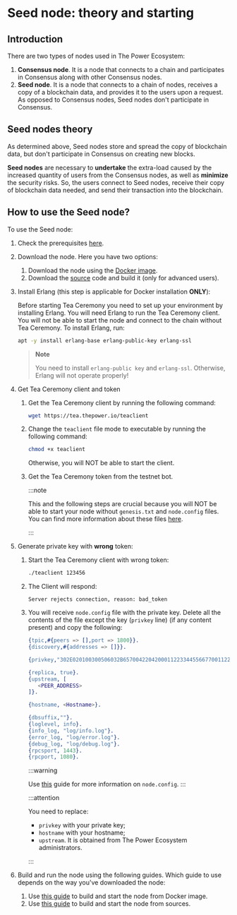 # Seed node: theory and starting


## Introduction

There are two types of nodes used in The Power Ecosystem:

1. **Consensus node**. It is a node that connects to a chain and participates in Consensus along with other Consensus nodes.
2. **Seed node**. It is a node that connects to a chain of nodes, receives a copy of a blockchain data, and provides it to the users upon a request. As opposed to Consensus nodes, Seed nodes don't participate in Consensus.

## Seed nodes theory

As determined above, Seed nodes store and spread the copy of blockchain data, but don't participate in Consensus on creating new blocks.

**Seed nodes** are necessary to **undertake** the extra-load caused by the increased quantity of users from the Consensus nodes, as well as **minimize** the security risks. So, the users connect to Seed nodes, receive their copy of blockchain data needed, and send their transaction into the blockchain.

## How to use the Seed node?

To use the Seed node:

1. Check the prerequisites [here](./01-prerequisites.md).
2. Download the node. Here you have two options:

   1. Download the node using the [Docker image](https://hub.docker.com/r/thepowerio/tpnode).
   2. Download the [source](../../Maintain/build-and-start-a-node/06-startingTpNode_source.md#downloading-and-building-the-node) code and build it (only for advanced users).

3. Install Erlang (this step is applicable for Docker installation **ONLY**):

   Before starting Tea Ceremony you need to set up your environment by installing Erlang. You will need Erlang to run the Tea Ceremony client. You will not be able to start the node and connect to the chain without Tea Ceremony. To install Erlang, run:

   ```bash
   apt -y install erlang-base erlang-public-key erlang-ssl
   ```

   > **Note**
   >
   > You need to install `erlang-public key` and `erlang-ssl`. Otherwise, Erlang will not operate properly!

4. Get Tea Ceremony client and token

   1. Get the Tea Ceremony client by running the following command:

      ```bash
      wget https://tea.thepower.io/teaclient
      ```

   2. Change the `teaclient` file mode to executable by running the following command:

      ```bash
      chmod +x teaclient
      ```

      Otherwise, you will NOT be able to start the client.

   3. Get the Tea Ceremony token from the testnet bot.

      :::note

      This and the following steps are crucial because you will NOT be able to start your node without `genesis.txt` and `node.config` files. You can find more information about these files [here](https://doc.thepower.io/docs/Maintain/build-and-start-a-node/tpNodeConfiguration).

      :::

5. Generate private key with **wrong** token:

   1. Start the Tea Ceremony client with wrong token:

      ```bash
      ./teaclient 123456
      ```

   2. The Client will respond:
   
      ```text
      Server rejects connection, reason: bad_token
      ```

   3. You will receive `node.config` file with the private key. Delete all the contents of the file except the key (`privkey` line) (if any content present) and copy the following:

      ```erlang
      {tpic,#{peers => [],port => 1800}}.
      {discovery,#{addresses => []}}.

      {privkey,"302E020100300506032B6570042204200011223344556677001122334455667700112233445566770011223344556677"}.

      {replica, true}.
      {upstream, [
         <PEER_ADDRESS>
      ]}.

      {hostname, <Hostname>}.

      {dbsuffix,""}.
      {loglevel, info}.
      {info_log, "log/info.log"}.
      {error_log, "log/error.log"}.
      {debug_log, "log/debug.log"}.
      {rpcsport, 1443}.
      {rpcport, 1080}.
      ```
      
      :::warning

      Use [this]() guide for more information on `node.config`.
      :::

      :::attention

      You need to replace:

      - `privkey` with your private key; 
      - `hostname` with your hostname;
      - `upstream`. It is obtained from The Power Ecosystem administrators.

      :::
   

7. Build and run the node using the following guides. Which guide to use depends on the way you've downloaded the node:

   1. Use [this guide](../../Community/phase-1/02-download-build-run-docker.md) to build and start the node from Docker image.
   2. Use [this guide](../../Community/phase-1/03-download-build-run-source.md) to build and start the node from sources.

